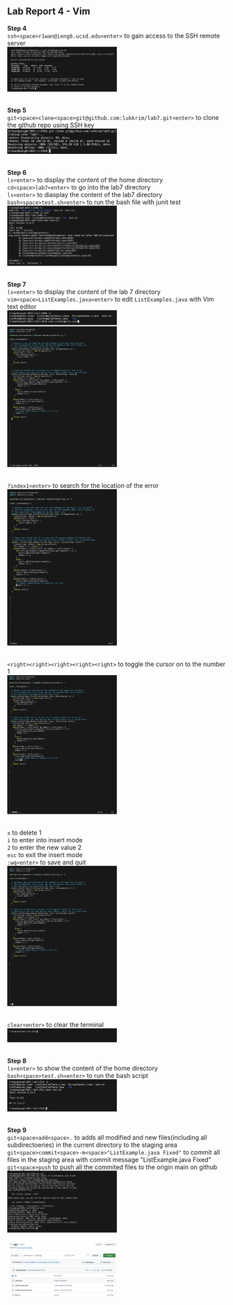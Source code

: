## Lab Report 4 - Vim
**Step 4**<br>
`ssh<space>r1wan@ieng6.ucsd.edu<enter>` to gain access to the SSH remote server<br>
<img src = "step4.png" width="50%" height="50%"><br><br>

**Step 5**<br>
`git<space>clone<space>git@github.com:lukkrim/lab7.git<enter>` to clone the github repo using SSH key<br>
<img src = "step5.png" width="50%" height="50%"><br><br>

**Step 6**<br>
`ls<enter>` to display the content of the home directory<br> 
`cd<space>lab7<enter>` to go into the lab7 directory<br>
`ls<enter>` to diasplay the content of the lab7 directory<br>
`bash<space>test.sh<enter>` to run the bash file with junit test<br>
<img src = "step6.png" width="50%" height="50%"><br><br>

**Step 7**<br>
`ls<enter>` to display the content of the lab 7 directory<br>
`vim<space>ListExamples.java<enter>` to edit `ListExamples.java` with Vim text editor<br>
<img src = "step7_1.png" width="50%" height="50%"><br>
<img src = "step7_2.png" width="50%" height="50%"><br><br>

`?index1<enter>` to search for the location of the error<br>
<img src = "step7_3.png" width="50%" height="50%"><br><br>

`<right><right><right><right><right>` to toggle the cursor on to the number 1<br>
<img src = "step7_4.png" width="50%" height="50%"><br><br>

`x` to delete 1<br>
`i` to enter into insert mode<br>
`2` to enter the new value 2<br>
`esc` to exit the insert mode<br>
`:wq<enter>` to save and quit<br>
<img src = "step7_5.png" width="50%" height="50%"><br><br>

`clear<enter>` to clear the terminal<br>
<img src = "step7_6.png" width="50%" height="50%"><br><br>

**Step 8**<br>
`ls<enter>` to show the content of the home directory<br>
`bash<space>test.sh<enter>` to run the bash script<br>
<img src = "step8.png" width="50%" height="50%"><br><br>

**Step 9**<br>
`git<space>add<space>.` to adds all modified and new files(including all subdirectoeries) in the current directory to the staging area<br>
`git<space>commit<space>-m<space>"ListExample.java Fixed"` to commit all files in the staging area with commit message "ListExample.java Fixed"<br>
`git<space>push` to push all the commited files to the origin main on github
<img src = "step9_1.png" width="50%" height="50%"><br><br>
<img src = "step9_2.png" width="50%" height="50%"><br><br>
